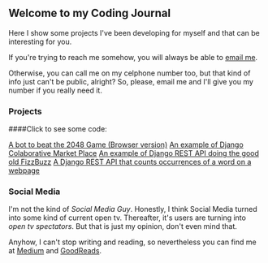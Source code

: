 <title>
Lucas Rafaldini's Coding Journal
</title>

## Welcome to my Coding Journal

Here I show some projects I've been developing for myself and that can be interesting for you.

If you're trying to reach me somehow, you will always be able to [email me](mailto:lrafaldini@pm.me).

Otherwise, you can call me on my celphone number too, but that kind of info just can't be public, alright?
So, please, email me and I'll give you my number if you really need it.

### Projects

####Click to see some code:

[A bot to beat the 2048 Game (Browser version)](https://github.com/lucasrafaldini/2048_Game_Bot)
[An example of Django Colaborative Market Place](https://github.com/lucasrafaldini/Django-Marketplace)
[An example of Django REST API doing the good old FizzBuzz](https://github.com/lucasrafaldini/api-fizzbuzz)
[A Django REST API that counts occurrences of a word on a webpage](https://github.com/lucasrafaldini/django_word_counter_api)


### Social Media

I'm not the kind of _Social Media Guy_. Honestly, I think Social Media turned into some kind of current open tv. Thereafter, it's users are turning into _open tv spectators_. But that is just my opinion, don't even mind that.

Anyhow, I can't stop writing and reading, so nevertheless you can find me at [Medium](https://medium.com/@lrafaldini) and [GoodReads](https://www.goodreads.com/user/show/86762812-lucas).
